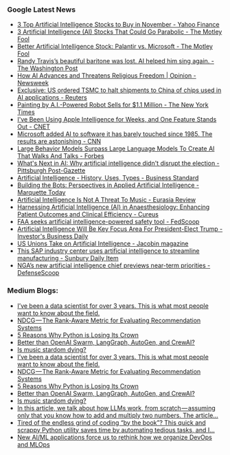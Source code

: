 ### Google Latest News
<!-- GOOGLE-NEWS-CONTENT:START -->

- [3 Top Artificial Intelligence Stocks to Buy in November - Yahoo Finance](https://news.google.com/rss/articles/CBMiigFBVV95cUxQTmtIWU5LalNJQjJua1BkNW9uMjdSVV9NVVNiY3dzZW1YdXFHa3BUc3l5RFdFd2RFSUpmd2RMcmp6UGNLd09OUWE1UWZQRS1lTm9Gajc5R0pjQmZFc3lTU3d2cTlaR2g3WE9XVVMyeV9Yd2ZoXzB5RUVZdk96Ym9JNkkzeFI3eEQxX2c?oc=5)
- [3 Artificial Intelligence (AI) Stocks That Could Go Parabolic - The Motley Fool](https://news.google.com/rss/articles/CBMikwFBVV95cUxQZmFCTENheTNlUXJBNUR1WmdpS2ZYSzZKZnluWmlpRUdRLS1JSDY4Y1hPVjAteWljaVAyZER1aERCQk9jc0lfYTBLN3c5cnB1Qkg2akJ2SFdxTlVEeW93OFdTUTl4VXRZOHBjWTliOWV3c1Q3cEJMSEM0NDZxeFk3Qk1FLXpuUGxTdkFNRHNidkVucGc?oc=5)
- [Better Artificial Intelligence Stock: Palantir vs. Microsoft - The Motley Fool](https://news.google.com/rss/articles/CBMimAFBVV95cUxOUzZYMy11SGJpdmhLVEVIWHhETlNWZXdOTWRjeDBqMnFjcVM3a2hpNmZCMTl3UkxBRDktNkM4dnhEamhxY3MzTXJQa2VXRWdTOG13QkR6MmdMQTMzQzJSM241MW9GWUJBN2pqUzhPTXMybmhBcTQ1Vk05V09scExzOXZBMy1WMkVwUkROTlVKZ2JqQWNQNFFUZQ?oc=5)
- [Randy Travis’s beautiful baritone was lost. AI helped him sing again. - The Washington Post](https://news.google.com/rss/articles/CBMiqwFBVV95cUxNSE9EYTVaaFFSeER3ZXIzeTFEVS1uemthbFJuU1VlUjNtOGotc2RXWndnbk0ya0FjUlFQbUZnRHRfOE5ySEVnTlhTdGhKTkx5T0h1bU1mN3hFd25XTzltN09hay1ZSGJlVElablpYNnBHV2JWMkl4UkpWcHFwdTJlWnpMckhHZ0lpLURIekp3Z1VvdjRBU0Zpd2dRNmlRWjZORDNCMTR0Q1djYkE?oc=5)
- [How AI Advances and Threatens Religious Freedom | Opinion - Newsweek](https://news.google.com/rss/articles/CBMiqAFBVV95cUxOOThFc1MybUZQdFNRaGNJcmRvbGxJYWt5RmtRSlRGdVNFT1FqM1R4ZU1mNW5iNU1rN2NQX25hQ1pFY2s2NlZxSGZpdDZsOHAtOUVfU1ZDb2w0VWl2bENBbXNVWDUwNEp2OWJORk1CcFlKTnMxTGZtRDJoWXBkUEZDZEZmNDREZVJCLUJUNlNLQndLTjJqOTNWN1FIMlluWlVYZzlZR0NZa1Q?oc=5)
- [Exclusive: US ordered TSMC to halt shipments to China of chips used in AI applications - Reuters](https://news.google.com/rss/articles/CBMivwFBVV95cUxOMEtnb1ZPZk55Zk9rU2JydzhIZG5vcnRibXdyT0d5b2gwa2hWYjU5MGp0Y1VnM2NiUVNjbG52ZkJHT0lCUE4wUzNMZTJvSGNtMjV3d0ZOam9DUTJvN2xfYnEwOEcwczZ4SEVCR3BXYno1SW9uVnRMQ1lmU3poWWhsbmdkR3NQWUJKNU9UbWlxNnpwZTUxRUU2UTBLLWZHb0pwZ2tBdXcyYl9kSjRscXZIOHdNZHZOU2h6YlBfX1ozbw?oc=5)
- [Painting by A.I.-Powered Robot Sells for $1.1 Million - The New York Times](https://news.google.com/rss/articles/CBMiggFBVV95cUxQbFdnSEFmOGhIdVpyOVJIZkJ3YkhSdlJrc2RheFlUbG9YekU2RjVxRlU0VjdMb1pIdUpvTndhTFZYUEdwcXVzejNNdnlvaWpBM0Q0M1Vpcno5dHNVRGlucXJ0UHY5bkpDYVJaTldSS1lQOW85Y3kzbk5NU1RlcXNpS2hR?oc=5)
- [I've Been Using Apple Intelligence for Weeks, and One Feature Stands Out - CNET](https://news.google.com/rss/articles/CBMipwFBVV95cUxQeXozcGZTcmM5cFhiLXN1X3hXQUxTcjA1THBnU1BIRzh3VlpkYmYwZUpfSFlGakp3bWNhYV9iSXpKa3I3bGtfcENITmpZWDVvdDVCXzczcEtBLS00WjlIVENtWGNFb2tfbUN1OUJieDVzQnEzSU5udXJjb3dBZ2wxaGZsa2d1VDRadW9jdTlzRUV4YTg0QUdlMVYtNnBjN19STXRnMl8zcw?oc=5)
- [Microsoft added AI to software it has barely touched since 1985. The results are astonishing - CNN](https://news.google.com/rss/articles/CBMilAFBVV95cUxOb21ESW1MVG44WXpKdC1CaTRzSGxUS3A5Qjc3blJQajNnS3lGM0w0YjZ5bS14NlFpd3RoRTdKNHJlM3A1WEo4YkRYMHU0REliRk84Vi1GNm91S3lvTHdqTkxIODhxN0RvV3JBNFhUTnJyZHBSek4xWlFndWxpVWhiX2t6bG1HbEJ3NDA4a050cEZXRmtM0gGLAUFVX3lxTE0xcDYyRWhVMzVhR3JabUp1OHJ0eXR3TlNYOTNPcWpRU1lpc3ptbU14UWp6d2RfVlhpTGFPU19lOXpWbUl6M1F6aDVSRS1mNHJjdkpqMlByV2lPU3FIU01BSlJuSEVRV3hBNTlva09vak5ZN3lRcGJzVVdsTEpkbzc3ZEt2Vkcza1BvS3M?oc=5)
- [Large Behavior Models Surpass Large Language Models To Create AI That Walks And Talks - Forbes](https://news.google.com/rss/articles/CBMi0wFBVV95cUxObzNwamhYb1dxN2daSkpva0lGRWd4R2dXeFNlbHdkbFFpSm53NG1FWms2Qk14S3BDUnlkWUw4bENMUWZ0NEEydUVLNWxyejJ2M1k1THpjY2pzaG5vYW5PM3MtaWdERWJZUER1NnpEYm9KZm9maXlVNW9ZZS1tbWl0c1U4SE5pbkdFTXhCZ0ZDRkhfNWdCdkJET3FBc3NlUTZwMVZGZ2ZaYUdmQTZhOHhVZjJRZGItQXV5ZnpiZ0dIaTlzOW12M1VHejByRGZlelRzQmhv?oc=5)
- [What's Next in AI: Why artificial intelligence didn't disrupt the election - Pittsburgh Post-Gazette](https://news.google.com/rss/articles/CBMi2gFBVV95cUxPT0laLWFQR3kwcHdEWXNoTlJPdjRYdGVpMEdUM0hIQV90d0F2U1VBR3dCVnVoYWRPVTJGaWY4ck1pY3lqdWVhb0hTTDhMNGU3YnFmVDlBZ3NFejZvWFJVNG9SZWlVWks5REhleG02R2FvNEREVno5RU1pek11aTRiU09tQXRhdEVFREJFOUZwRE4xRUtIamk2Nmk0RkJMMUl3SHFFblVaRlFNMmtib3Q3azNNQmNmQW1FcV9pY2xjb3hTVjJ6enZXeFlhNVpPS3BsYXVHZzJORWxjdw?oc=5)
- [Artificial Intelligence - History, Uses, Types - Business Standard](https://news.google.com/rss/articles/CBMie0FVX3lxTE03TUp5cWtMVHY5bll2R2oyZ1gybGxGVlJZbU8yZUg4anRFU2hmSDh3SkxBaFJsMFJVUHdLUHlocEQyYXFsTVpGc3hteERPWVU4UzR0alExRWJxbFRzUTd5Q3E0NDUyZ0VfTGpORzJmZWtud25tbHRuUldiSQ?oc=5)
- [Building the Bots: Perspectives in Applied Artificial Intelligence - Marquette Today](https://news.google.com/rss/articles/CBMipAFBVV95cUxNbmdiMXVHSnM1MDlSZ1JxVzFIUFF6UzZIQ3VVS3Vfd1EyU1IyOVkzUG1QOS1TQ0Q1cGxvRGUzNjNFY1NCM2ZaN1ludnNBRXg0ZzhuM2g0azhnWTRJczNjYWtieC1QWmZUVXNiUjNJeHVjWXFwaGZGemJKQUR0Z0E1OTIxa2JWWl82d0N2UHlnS1FyNFRZVVFvMTFGMVJRaU5uV0JIWg?oc=5)
- [Artificial Intelligence Is Not A Threat To Music - Eurasia Review](https://news.google.com/rss/articles/CBMikgFBVV95cUxNOU43MTI5cE9OcXVkVFJwWGRYWklqUGFWeXlDLVJTUmlJYzlpLWxVeUhJSVd4SUJ4akl2ZVYzdVBrN0VNS21DWU5VdGFBMW9nSHduSXNXa25IQ3Q4c3l3SC0tQlhnLVphQ3dZODFUdXZaNHpnQXJEcTJhYklzdEhYY3p3RVE0bmpFWHIxM3FzVlIzQQ?oc=5)
- [Harnessing Artificial Intelligence (AI) in Anaesthesiology: Enhancing Patient Outcomes and Clinical Efficiency - Cureus](https://news.google.com/rss/articles/CBMi3wFBVV95cUxPN3J0eWY0SVhMTXBOcDA4dXN5MzRuV2liQk90cEp3cXFyNXBza0wzSUdoVl9fWDF2cWZsR05qWGFjUDUzbDZWVWNVdzAzczdWbW1MRkNMNWE3VFFoQjY3ektwdFlyaERHMm93TGlPSUp6VWs0UmpUeWJuWlRFc2tuclRZT0NxeWt1RXYxWU5mWkdTQWhXRDhrb1p3UXVRdXlZS0lUS1BXQnZ2Ml9YS2JCME5iWXZuWloyVTRrQ2lyN2dsU09pSE5mVTN0eVluUUNiQUlSQzYzbDFWSWh2LXlz?oc=5)
- [FAA seeks artificial intelligence-powered safety tool - FedScoop](https://news.google.com/rss/articles/CBMigAFBVV95cUxQSUh0X1k3U0R2akpGNUM5blVfOUJIWWJSeFdIdER2RnlPMUJ6X3B6endaSUtCRmJ5SDBtd3ZBS1lWbDBDZi1sSE1HcktCOUVDMFNRNnhUb2pEa1ZqTVNOeGhFakdqTzN0UkZqYWRGMlAtajNnSHp6ZXJmZEMyM0k5Tg?oc=5)
- [Artificial Intelligence Will Be Key Focus Area For President-Elect Trump - Investor's Business Daily](https://news.google.com/rss/articles/CBMimAFBVV95cUxPaGUwTEpiVGh1cldzNzh3Q0FJNFEtOHJmZllCRTk0d0NzQ1hGeVc0aHJYTm9wN2hrV2lkTko0MmVXZk1EM0lvY3FSWV9VbEdqN2ZPR1hCQ0pvTVkxSlNqVG5qcjJBUnhDM0NLS1V6TzBncWM5ZHhNT2FTb3BkcE53V09kR082a3hKZFdlcThxMDBBdWJKeHJFTw?oc=5)
- [US Unions Take on Artificial Intelligence - Jacobin magazine](https://news.google.com/rss/articles/CBMigAFBVV95cUxNUEFSVHZpSlNyTmJMUmZNQW5uQmpUVXpaMFFuYnFQRm82RGt2NTItSzIzQ0ZNbVEtS2xfVWx0eVNIWkhXVHVPLU8tMEtvWHMtVVcwUVhRczdoS1VQLWpRSS1GWG5jNF9LV1pWQ090V1JVcWRtNG5xNjZ4NzRrUUlQRQ?oc=5)
- [This SAP industry center uses artificial intelligence to streamline manufacturing - Sunbury Daily Item](https://news.google.com/rss/articles/CBMi-gFBVV95cUxQMUl3YVUwT29mUGZZNGRfS0RvMkE5WFBKYzVsX2x0Nm91eHdsTEJrUWxlYldVcHp4WnBaSDBIZEg4dlV4b3JmUC0xOU9BZzNlZjhrUDhvTWJKOGxrTlJKR1BCVmc5bDZ5SjFFbEhIdGtqTkpFbWhqXzJGZll0MnVYUEVSWjZvSkNZaVVSbFZCWjVUdTh4WTFpVjlLUXRER3dCQnYyMFF2RWdwZjd3N0ZsVjc4eU1LWm1lbjExS1IwZWNwcTJYV3Q4aVJwenpoQnI3QU54cEJDVzhlTHlNcWI5S1JVMlh5ZFF1UVc1VmpVaENvbFBLNDFHVVdB0gH_AUFVX3lxTE1uMks4cUg1MGd1TzdySms1Z0R3aFdzZzFHclZULVFubHNySldsUkJPcGpkX296ZnZHbFFsUS1lY2c4WW1lNVFoSFNOZGFHRElCU2lNXzRqN1ZFTjBCX2ZCSUp4MGNvOHNBUHNSSkNBaDRraUxaekJ3Y2ZjQmlNMlJiWXNyUVE1OTJEdC1tUDg1SDVFVzVXWkw0NGV0YUNtUGJlTUJBRmNxRVloZTF4TWpKWTdSU0hVX0NBNU5PMkExZl93UllMcnkwNVpjX2txX2JiVnlPTVAyQms5TXNLekMzdWhXcW03U2tLS0pxR01yQmZ2WHNkWHFZZ0JyNGNlaw?oc=5)
- [NGA’s new artificial intelligence chief previews near-term priorities - DefenseScoop](https://news.google.com/rss/articles/CBMiswFBVV95cUxOVjBBUDI4MThEVVZHTlEtOTcwd1hfV0Z5elh1V29MR0ROM3gySHBoV0x1UGQ5ekdrS256VzBiUldFMzFBeUtnTEZNUk8xM0ZsYTRwRnFTbkJiT295dnlEbGM4OG1IVDNZZHBtWVZEQ2pQN0lrTkFVbWsxeXNJZlQ1YWVZbnRiclJWTTIzSHhOdG1TSVFoM21qbUlHNWdwZWlac29DbXd2eXZyNkhDb1RaXzVrcw?oc=5)<!-- GOOGLE-NEWS-CONTENT:END -->

### Medium Blogs:
<!-- MEDIUM-CONTENT:START -->

- [I’ve been a data scientist for over 3 years. This is what most people want to know about the field.](https://medium.com/towards-data-science/top-data-science-career-questions-answered-abd3e3c085cc?source=topic_portal---recommended_stories---machine_learning---0-84--------------------b8a1368c_b955_4f49_8336_948c38e08fcd-------)
- [NDCG — The Rank-Aware Metric for Evaluating Recommendation Systems](https://medium.com/towards-data-science/normalized-discounted-cumulative-gain-ndcg-the-ultimate-ranking-metric-437b03529f75?source=topic_portal---recommended_stories---machine_learning---1-107--------------------b8a1368c_b955_4f49_8336_948c38e08fcd-------)
- [5 Reasons Why Python is Losing Its Crown](https://medium.com/stackademic/is-python-still-the-king-of-data-science-476f1e3191b3?source=topic_portal---recommended_stories---machine_learning---2-85--------------------b8a1368c_b955_4f49_8336_948c38e08fcd-------)
- [Better than OpenAI Swarm, LangGraph, AutoGen, and CrewAI?](https://medium.com/data-science-in-your-pocket/microsoft-magnetic-one-new-multi-ai-agent-framework-7fd151b81cd7?source=topic_portal---recommended_stories---machine_learning---3-84--------------------b8a1368c_b955_4f49_8336_948c38e08fcd-------)
- [Is music stardom dying?](https://medium.com/fan-fare/is-music-stardom-in-decline-a-statistical-analysis-0bd7c8a246a7?source=topic_portal---recommended_stories---machine_learning---4-107--------------------b8a1368c_b955_4f49_8336_948c38e08fcd-------)
- [I’ve been a data scientist for over 3 years. This is what most people want to know about the field.](https://medium.com/towards-data-science/top-data-science-career-questions-answered-abd3e3c085cc?source=topic_portal---recommended_stories---machine_learning---0-84--------------------b8a1368c_b955_4f49_8336_948c38e08fcd-------)
- [NDCG — The Rank-Aware Metric for Evaluating Recommendation Systems](https://medium.com/towards-data-science/normalized-discounted-cumulative-gain-ndcg-the-ultimate-ranking-metric-437b03529f75?source=topic_portal---recommended_stories---machine_learning---1-107--------------------b8a1368c_b955_4f49_8336_948c38e08fcd-------)
- [5 Reasons Why Python is Losing Its Crown](https://medium.com/stackademic/is-python-still-the-king-of-data-science-476f1e3191b3?source=topic_portal---recommended_stories---machine_learning---2-85--------------------b8a1368c_b955_4f49_8336_948c38e08fcd-------)
- [Better than OpenAI Swarm, LangGraph, AutoGen, and CrewAI?](https://medium.com/data-science-in-your-pocket/microsoft-magnetic-one-new-multi-ai-agent-framework-7fd151b81cd7?source=topic_portal---recommended_stories---machine_learning---3-84--------------------b8a1368c_b955_4f49_8336_948c38e08fcd-------)
- [Is music stardom dying?](https://medium.com/fan-fare/is-music-stardom-in-decline-a-statistical-analysis-0bd7c8a246a7?source=topic_portal---recommended_stories---machine_learning---4-107--------------------b8a1368c_b955_4f49_8336_948c38e08fcd-------)
- [In this article, we talk about how LLMs work, from scratch — assuming only that you know how to add and multiply two numbers. The article…](https://medium.com/towards-data-science/understanding-llms-from-scratch-using-middle-school-math-e602d27ec876?source=topic_portal---recommended_stories---machine_learning---5-85--------------------b8a1368c_b955_4f49_8336_948c38e08fcd-------)
- [Tired of the endless grind of coding “by the book”? This quick and scrappy Python utility saves time by automating tedious tasks, and I…](https://medium.com/@tomaszs2/a-5-minute-python-script-that-would-take-11-hours-in-corporate-development-4ea854bd3a53?source=topic_portal---recommended_stories---machine_learning---6-84--------------------b8a1368c_b955_4f49_8336_948c38e08fcd-------)
- [New AI/ML applications force us to rethink how we organize DevOps and MLOps](https://medium.com/ai-advances/why-ai-ml-software-development-must-operate-at-production-level-standards-9411ae4c058c?source=topic_portal---recommended_stories---machine_learning---7-107--------------------b8a1368c_b955_4f49_8336_948c38e08fcd-------)<!-- MEDIUM-CONTENT:END -->
